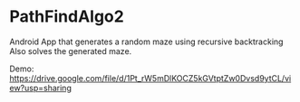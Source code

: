 # PathFindAlgo2

Android App that generates a random maze using recursive backtracking
Also solves the generated maze.

Demo: https://drive.google.com/file/d/1Pt_rW5mDlKOCZ5kGVtptZw0Dvsd9ytCL/view?usp=sharing
